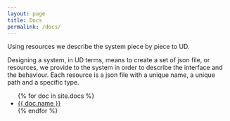 ```yaml
---
layout: page
title: Docs
permalink: /docs/
---
```


Using resources we describe the system piece by piece to UD.

Designing a system, in UD terms, means to create a set of json file, or resources, we provide to the system in order to describe the interface and the behaviour. Each resource is a json file with a unique name, a unique path and a specific type.

<ul>
{% for doc in site.docs %}
  <li><a href="{{site.baseurl}}/docs/{{doc.slug}}">{{ doc.name }}</a></li>
{% endfor %}
</ul>
